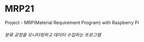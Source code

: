 # MRP21
Project - MRP(Material Requirement Program) with Raspberry Pi<br/>

###### 분류 공정을 모니터링하고 데이터 수집하는 프로그램
